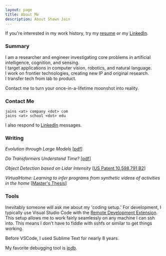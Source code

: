 ```yaml
---
layout: page
title: About Me
description: About Shawn Jain
---
```


If you're interested in my work history, try my [resume](/assets/resume.pdf) or my [LinkedIn](https://www.linkedin.com/in/jainshawn/).

### Summary
<!-- Travel to exotic lands on my company's private plane. Close deals on groundbreaking technologies. Be interesting to even the smartest people. -->

I am a researcher and engineer investigating core problems in artificial intelligence, cognition, and sensing.
<br>
I target applications in computer vision, robotics, and natural language.
<br>
I work on frontier technologies, creating new IP and original research.
<br>
I transfer tech from lab to product.

Contact me to turn your once-in-a-lifetime moonshot into reality.

### Contact Me

    jains <at> company <dot> com
    jains <at> school <dot> edu

I also respond to [LinkedIn](https://www.linkedin.com/in/jainshawn/) messages.

### Writing

*Evolution through Large Models* [[pdf](https://arxiv.org/pdf/2206.08896.pdf)]

*Do Transformers Understand Time?* [[pdf](/assets/media/TransformersTime/TransformersTime_EMNLP_style_short.pdf)]

*Object Detection based on Lidar Intensity* [[US Patent 10,598,791 B2](https://patents.google.com/patent/US10598791B2/en?oq=US+Patent+10%2c598%2c791+B2)]

*VirtualHome: Learning to infer programs from synthetic videos of activities in the home* [[Master's Thesis](https://dspace.mit.edu/handle/1721.1/119527)]

### Tools

Inevitably someone will ask me about my 'coding setup.' For development, I typically use Visual Studio Code with the [Remote Development Extension](https://code.visualstudio.com/docs/remote/remote-overview). This setup allows me to work fairly seamlessly on any machine I can ssh into. This means I don't have to fiddle with sshfs or similar to get things working. 

Before VSCode, I used Sublime Text for nearly 8 years.

My favorite debugging tool is [ipdb](https://github.com/gotcha/ipdb).
